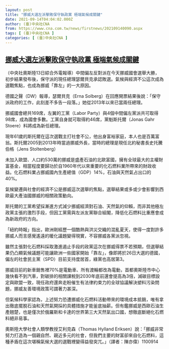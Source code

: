 ```yaml
---
layout: post
title: "挪威大選左派擊敗保守執政黨 極端氣候成關鍵"
date: 2021-09-14T04:04:02.000Z
author: (臺)中央社CNA
from: https://www.cna.com.tw/news/firstnews/202109140090.aspx
tags: [ (臺)中央社CNA ]
categories: [ (臺)中央社CNA ]
---
```

<!--1631592242000-->
[挪威大選左派擊敗保守執政黨 極端氣候成關鍵](https://www.cna.com.tw/news/firstnews/202109140090.aspx)
------

<div>
<div></div><div class="paragraph"><p>（中央社奧斯陸13日綜合外電報導）中間偏左反對派在今天挪威國會選舉大勝，初步結果發布後，保守派的現任總理瑟爾貝克承認敗選。氣候與經濟不公這次成為選戰焦點，也成為挪威「靠左」的一大原因。</p><p>德國之聲（DW）報導，瑟爾貝克（Erna Solberg）在回應開票結果後說：「保守派政府的工作，此刻差不多告一段落。」她從2013年以來已當兩任總理。</p><p>挪威國會總共169席，左翼的工黨（Labor Party）與4個中間偏左黨派共可取得98席，成為國會多數。工黨自身就可取得約46席，黨魁斯托爾（Jonas Gahr Stoere）料將成為新任總理。</p><p>現年61歲的斯托爾在這次選戰主打社會不公，他出身富裕家庭，本人也是百萬富翁。斯托爾2005到2013年時當過挪威外長，當時的總理是現任北約秘書長史托騰伯格（Jens Stoltenberg）</p><p>未加入歐盟、人口約530萬的挪威是盛產石油的北歐富國，擁有全球最大的主權財富基金，相當程度要歸功於自1960年代以來重要的化石燃料業所帶來的財政收益。化石燃料業占挪威國內生產總值（GDP）14%，石油與天然氣占出口的40%。</p><p>氣候變遷與社會的經濟不公是挪威這次選舉的焦點，選舉結果或多或少會影響到西歐最大產油國挪威的相關政策動向。</p><p>斯托爾的工黨希望採漸進方式減少挪威經濟對石油、天然氣的仰賴，而非其他極左政黨主張的激烈手段，但因工黨需與左派友黨聯合組閣，降低化石燃料比重應會成為新政府的方向。</p><p>「紐約時報」指出，歐洲剛經歷一個酷熱與洪災交織的混亂夏天，使得一度對許多挪威人而言感覺遙遠的暖化議題變得現實，不容挪威各黨派忽視。</p><p>雖然主張對化石燃料採取激進遏止手段的政黨這次在挪威得票不若預期，但選舉結果仍凸顯氣候議題可能讓歐洲一些國家開始「靠左」，像即將於26日大選的德國，偏左的社會民主黨（SPD）目前支持度居首，綠黨也高居第3。</p><p>挪威目前的新車銷售裡70%是電動車、所有渡輪都改為電動，首都奧斯陸市中心幾快看不到汽車，對碳排的相關課稅到2030年底前還會提高為3倍，減碳目標設定與歐盟一致，現任政府還奔走盼催生有法律約束力的全球協議解決塑料污染問題，挪威友善環境政策可謂著力甚深。</p><p>但氣候科學家認為，上述努力恐遭挪威化石燃料活動帶來的環境成本抵銷，唯有拿出徹底擺脫石油和天然氣開採的具體措施才能釜底抽薪。但有鑑挪威是西歐石油生產翹楚，也是僅次於俄羅斯和卡達的世界第三大天然氣出口國，想徹底斷絕化石燃料絕非易事。</p><p>奧斯陸大學社會人類學教授艾利克森（Thomas Hylland Eriksen）說：「挪威非常努力打造為一個親自然、親近多元的社會，但我們主要的財富卻來自化石燃料，這種矛盾在這次堪稱氣候大選的選戰裡變得益發突兀。」（譯者：陳亦偉）1100914</p></div>
</div>
